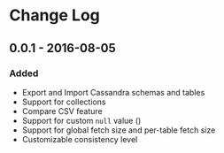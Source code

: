 # Change Log

## 0.0.1 - 2016-08-05
### Added
- Export and Import Cassandra schemas and tables
- Support for collections
- Compare CSV feature
- Support for custom `null` value ()
- Support for global fetch size and per-table fetch size
- Customizable consistency level
